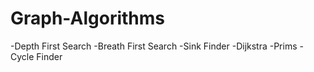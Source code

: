 # Graph-Algorithms

-Depth First Search
-Breath First Search
-Sink Finder
-Dijkstra
-Prims
-Cycle Finder
